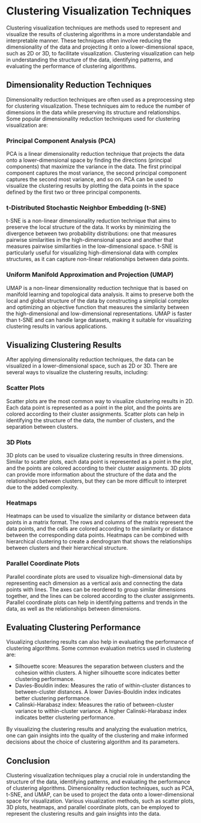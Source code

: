 # Clustering Visualization Techniques

Clustering visualization techniques are methods used to represent and visualize the results of clustering algorithms in a more understandable and interpretable manner. These techniques often involve reducing the dimensionality of the data and projecting it onto a lower-dimensional space, such as 2D or 3D, to facilitate visualization. Clustering visualization can help in understanding the structure of the data, identifying patterns, and evaluating the performance of clustering algorithms.

## Dimensionality Reduction Techniques

Dimensionality reduction techniques are often used as a preprocessing step for clustering visualization. These techniques aim to reduce the number of dimensions in the data while preserving its structure and relationships. Some popular dimensionality reduction techniques used for clustering visualization are:

### Principal Component Analysis (PCA)

PCA is a linear dimensionality reduction technique that projects the data onto a lower-dimensional space by finding the directions (principal components) that maximize the variance in the data. The first principal component captures the most variance, the second principal component captures the second most variance, and so on. PCA can be used to visualize the clustering results by plotting the data points in the space defined by the first two or three principal components.

### t-Distributed Stochastic Neighbor Embedding (t-SNE)

t-SNE is a non-linear dimensionality reduction technique that aims to preserve the local structure of the data. It works by minimizing the divergence between two probability distributions: one that measures pairwise similarities in the high-dimensional space and another that measures pairwise similarities in the low-dimensional space. t-SNE is particularly useful for visualizing high-dimensional data with complex structures, as it can capture non-linear relationships between data points.

### Uniform Manifold Approximation and Projection (UMAP)

UMAP is a non-linear dimensionality reduction technique that is based on manifold learning and topological data analysis. It aims to preserve both the local and global structure of the data by constructing a simplicial complex and optimizing an objective function that measures the similarity between the high-dimensional and low-dimensional representations. UMAP is faster than t-SNE and can handle large datasets, making it suitable for visualizing clustering results in various applications.

## Visualizing Clustering Results

After applying dimensionality reduction techniques, the data can be visualized in a lower-dimensional space, such as 2D or 3D. There are several ways to visualize the clustering results, including:

### Scatter Plots

Scatter plots are the most common way to visualize clustering results in 2D. Each data point is represented as a point in the plot, and the points are colored according to their cluster assignments. Scatter plots can help in identifying the structure of the data, the number of clusters, and the separation between clusters.

### 3D Plots

3D plots can be used to visualize clustering results in three dimensions. Similar to scatter plots, each data point is represented as a point in the plot, and the points are colored according to their cluster assignments. 3D plots can provide more information about the structure of the data and the relationships between clusters, but they can be more difficult to interpret due to the added complexity.

### Heatmaps

Heatmaps can be used to visualize the similarity or distance between data points in a matrix format. The rows and columns of the matrix represent the data points, and the cells are colored according to the similarity or distance between the corresponding data points. Heatmaps can be combined with hierarchical clustering to create a dendrogram that shows the relationships between clusters and their hierarchical structure.

### Parallel Coordinate Plots

Parallel coordinate plots are used to visualize high-dimensional data by representing each dimension as a vertical axis and connecting the data points with lines. The axes can be reordered to group similar dimensions together, and the lines can be colored according to the cluster assignments. Parallel coordinate plots can help in identifying patterns and trends in the data, as well as the relationships between dimensions.

## Evaluating Clustering Performance

Visualizing clustering results can also help in evaluating the performance of clustering algorithms. Some common evaluation metrics used in clustering are:

- Silhouette score: Measures the separation between clusters and the cohesion within clusters. A higher silhouette score indicates better clustering performance.
- Davies-Bouldin index: Measures the ratio of within-cluster distances to between-cluster distances. A lower Davies-Bouldin index indicates better clustering performance.
- Calinski-Harabasz index: Measures the ratio of between-cluster variance to within-cluster variance. A higher Calinski-Harabasz index indicates better clustering performance.

By visualizing the clustering results and analyzing the evaluation metrics, one can gain insights into the quality of the clustering and make informed decisions about the choice of clustering algorithm and its parameters.

## Conclusion

Clustering visualization techniques play a crucial role in understanding the structure of the data, identifying patterns, and evaluating the performance of clustering algorithms. Dimensionality reduction techniques, such as PCA, t-SNE, and UMAP, can be used to project the data onto a lower-dimensional space for visualization. Various visualization methods, such as scatter plots, 3D plots, heatmaps, and parallel coordinate plots, can be employed to represent the clustering results and gain insights into the data.

